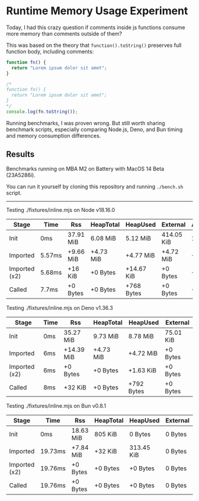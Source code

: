# Runtime Memory Usage Experiment

Today, I had this crazy question if comments inside js functions consume more memory than comments outside of them?

This was based on the theory that `function().toString()` preserves full function body, including comments:

```ts
function fn() {
  return "Lorem ipsum dolor sit amet";
}

/*
function fn() {
  return "Lorem ipsum dolor sit amet";
}
*/
console.log(fn.toString());
```

Running benchmarks, I was proven wrong. But still worth sharing benchmark scripts, especially comparing Node.js, Deno, and Bun timing and memory consumption differences.

## Results

Benchmarks running on MBA M2 on Battery with MacOS 14 Beta (23A5286i).

You can run it yourself by cloning this repository and running `./bench.sh` script.

---

Testing ./fixtures/inline.mjs on Node v18.16.0

| Stage         | Time   | Rss       | HeapTotal | HeapUsed   | External   | ArrayBuffers |
| ------------- | ------ | --------- | --------- | ---------- | ---------- | ------------ |
| Init          | 0ms    | 37.91 MiB | 6.08 MiB  | 5.12 MiB   | 414.05 KiB | 19.97 KiB    |
| Imported      | 5.57ms | +9.66 MiB | +4.73 MiB | +4.77 MiB  | +4.72 MiB  | +4.72 MiB    |
| Imported (x2) | 5.68ms | +16 KiB   | +0 Bytes  | +14.67 KiB | +0 Bytes   | +0 Bytes     |
| Called        | 7.7ms  | +0 Bytes  | +0 Bytes  | +768 Bytes | +0 Bytes   | +0 Bytes     |

Testing ./fixtures/inline.mjs on Deno v1.36.3

| Stage         | Time | Rss        | HeapTotal | HeapUsed   | External  |
| ------------- | ---- | ---------- | --------- | ---------- | --------- |
| Init          | 0ms  | 35.27 MiB  | 9.73 MiB  | 8.78 MiB   | 75.01 KiB |
| Imported      | 6ms  | +14.39 MiB | +4.73 MiB | +4.72 MiB  | +0 Bytes  |
| Imported (x2) | 6ms  | +0 Bytes   | +0 Bytes  | +1.63 KiB  | +0 Bytes  |
| Called        | 8ms  | +32 KiB    | +0 Bytes  | +792 Bytes | +0 Bytes  |

Testing ./fixtures/inline.mjs on Bun v0.8.1

| Stage         | Time    | Rss       | HeapTotal | HeapUsed   | External | ArrayBuffers |
| ------------- | ------- | --------- | --------- | ---------- | -------- | ------------ |
| Init          | 0ms     | 18.63 MiB | 805 KiB   | 0 Bytes    | 0 Bytes  | 0 Bytes      |
| Imported      | 19.73ms | +7.84 MiB | +32 KiB   | 313.45 KiB | 0 Bytes  | 0 Bytes      |
| Imported (x2) | 19.76ms | +0 Bytes  | +0 Bytes  | +0 Bytes   | 0 Bytes  | 0 Bytes      |
| Called        | 19.76ms | +0 Bytes  | +0 Bytes  | +0 Bytes   | 0 Bytes  | 0 Bytes      |

